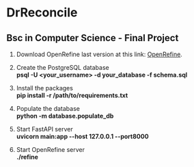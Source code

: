 # DrReconcile

## Bsc in Computer Science - Final Project

1. Download OpenRefine last version at this link: [OpenRefine](https://openrefine.org/download).

2. Create the PostgreSQL database<br>
   **psql -U <your_username> -d your_database -f schema.sql**

3. Install the packages<br>
   **pip install -r /path/to/requirements.txt**

4. Populate the database<br>
   **python -m database.populate_db**

5. Start FastAPI server<br>
   **uvicorn main:app --host 127.0.0.1 --port8000**
   
6. Start OpenRefine server<br>
   **./refine**
